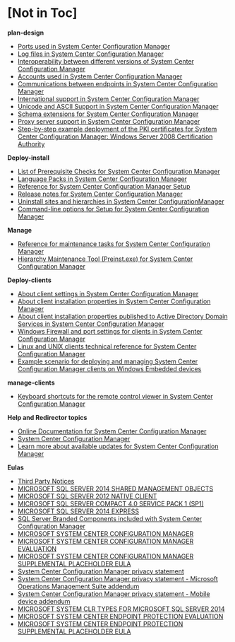 



# [Not in Toc]
**plan-design**
-  [Ports used in System Center Configuration Manager](plan-design/hierarchy/ports.md)
-  [Log files in System Center Configuration Manager](plan-design/hierarchy/log-files.md)
-  [Interoperability between different versions of System Center Configuration Manager](plan-design/hierarchy/interoperability-between-different-versions.md)
-  [Accounts used in System Center Configuration Manager](plan-design/hierarchy/accounts.md)
-  [Communications between endpoints in System Center Configuration Manager](plan-design/hierarchy/communications-between-endpoints.md)
-  [International support in System Center Configuration Manager](plan-design/hierarchy/international-support.md)
-  [Unicode and ASCII Support in System Center Configuration Manager](plan-design/hierarchy/unicode-and-ascii-support.md)
-  [Schema extensions for System Center Configuration Manager](plan-design/network/schema-extensions.md)
-  [Proxy server support in System Center Configuration Manager](plan-design/network/proxy-server-support.md)
- [Step-by-step example deployment of the PKI certificates for System Center Configuration Manager: Windows Server 2008 Certification Authority](plan-design/network/example-deployment-of-pki-certificates.md)

**Deploy-install**
-  [List of Prerequisite Checks for System Center Configuration Manager](servers/deploy/install/list-of-prerequisite-checks.md)
- [Language Packs in System Center Configuration Manager](servers/deploy/install/language-packs.md)
- [Reference for System Center Configuration Manager Setup](servers/deploy/install/setup-reference.md)
- [Release notes for System Center Configuration Manager](servers/deploy/install/release-notes.md)
- [Uninstall sites and hierarchies in System Center ConfigurationManager](servers/deploy/install/uninstall-sites-and-hierarchies.md)
- [Command-line options for Setup for System Center Configuration Manager](servers/deploy/install/command-line-options-for-setup.md)

**Manage**
- [Reference for maintenance tasks for System Center Configuration Manager](servers/manage/reference-for-maintenance-tasks.md)
- [Hierarchy Maintenance Tool (Preinst.exe) for System Center Configuration Manager](servers/manage/hierarchy-maintenance-tool-preinst.exe.md)

**Deploy-clients**
- [About client settings in System Center Configuration Manager](clients/deploy/about-client-settings.md)
- [About client installation properties in System Center Configuration Manager](clients/deploy/about-client-installation-properties.md)
- [About client installation properties published to Active Directory Domain Services in System Center Configuration Manager](clients/deploy/about-client-installation-properties-published-to-active-directory-domain-services.md)
- [Windows Firewall and port settings for clients in System Center Configuration Manager](clients/deploy/windows-firewall-and-port-settings-for-clients.md)
- [Linux and UNIX clients technical reference for System Center Configuration Manager](clients/deploy/linux-and-unix-clients-technical-reference.md)
- [Example scenario for deploying and managing System Center Configuration Manager clients on Windows Embedded devices](clients/deploy/example-scenario-for-deploying-and-managing-clients-on-windows-embedded-devices.md)

**manage-clients**
- [Keyboard shortcuts for the remote control viewer in System Center Configuration Manager](clients/manage/remote-control/keyboard-shortcuts-for-the-remote-control-viewer.md)

**Help and Redirector topics**
- [Online Documentation for System Center Configuration Manager](misc/online-documentation.md)
- [System Center Configuration Manager](misc/system-center-configuration-manager.md)
- [Learn more about available updates for System Center Configuration Manager](misc/learn-more-about-available-updates.md)

**Eulas**
- [Third Party Notices](misc/eula/third-party-notices.md)
- [MICROSOFT SQL SERVER 2014 SHARED MANAGEMENT OBJECTS](misc/eula/microsoft-sql-server-2014-shared-management-objects.md)
- [MICROSOFT SQL SERVER 2012 NATIVE CLIENT](misc/eula/microsoft-sql-server-2012-native-client.md)
- [MICROSOFT SQL SERVER COMPACT 4.0 SERVICE PACK 1 (SP1)](misc/eula/microsoft-sql-server-compact-4.0-service-pack-1-sp1.md)
- [MICROSOFT SQL SERVER 2014 EXPRESS](misc/eula/microsoft-sql-server-2014-express.md)
- [SQL Server Branded Components included with System Center Configuration Manager](misc/eula/sql-server-branded-components-included.md)
- [MICROSOFT SYSTEM CENTER CONFIGURATION MANAGER](misc/eula/microsoft-system-center-configuration-manager.md)
- [MICROSOFT SYSTEM CENTER CONFIGURATION MANAGER EVALUATION](misc/eula/microsoft-system-center-configuration-manager-evaluation.md)
- [MICROSOFT SYSTEM CENTER CONFIGURATION MANAGER SUPPLEMENTAL PLACEHOLDER EULA](misc/eula/microsoft-system-center-configuration-manager-supplemental-placeholder-eula.md)
- [System Center Configuration Manager privacy statement](misc/privacy/privacy-statement.md)
- [System Center Configuration Manager privacy statement - Microsoft Operations Management Suite addendum](misc/privacy/privacy-statement-microsoft-operations-management-suite-addendum.md)
- [System Center Configuration Manager privacy statement - Mobile device addendum](misc/privacy/privacy-statement-mobile-device-addendum.md)
- [MICROSOFT SYSTEM CLR TYPES FOR MICROSOFT SQL SERVER 2014](misc/eula/microsoft-system-clr-types-for-microsoft-sql-server-2014.md)
- [MICROSOFT SYSTEM CENTER ENDPOINT PROTECTION EVALUATION](misc/eula/microsoft-system-center-endpoint-protection-evaluation.md)
- [MICROSOFT SYSTEM CENTER ENDPOINT PROTECTION SUPPLEMENTAL PLACEHOLDER EULA](misc/eula/microsoft-system-center-endpoint-protection-supplemental-placeholder-eula.md)
